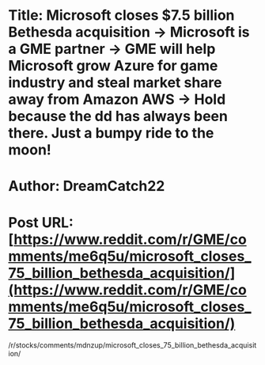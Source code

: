 # Title: Microsoft closes $7.5 billion Bethesda acquisition -> Microsoft is a GME partner -> GME will help Microsoft grow Azure for game industry and steal market share away from Amazon AWS -> Hold because the dd has always been there. Just a bumpy ride to the moon!
# Author: DreamCatch22
# Post URL: [https://www.reddit.com/r/GME/comments/me6q5u/microsoft_closes_75_billion_bethesda_acquisition/](https://www.reddit.com/r/GME/comments/me6q5u/microsoft_closes_75_billion_bethesda_acquisition/)


/r/stocks/comments/mdnzup/microsoft_closes_75_billion_bethesda_acquisition/